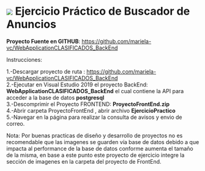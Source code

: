 ![](https://images.alphacoders.com/750/75023.jpg)
Ejercicio Práctico de Buscador de Anuncios
=======================
**Proyecto Fuente en GITHUB**: https://github.com/mariela-vc/WebApplicationCLASIFICADOS_BackEnd

Instrucciones:

1.-Descargar proyecto de ruta : https://github.com/mariela-vc/WebApplicationCLASIFICADOS_BackEnd <br>
2.-Ejecutar en Visual Estudio 2019 el proyecto BackEnd:  **WebApplicationCLASIFICADOS_BackEnd** el cual contiene la API para acceder a la base de datos **postgresql** <br>
3.-Descomprimir el Proyecto FRONTEND:  **ProyectoFrontEnd.zip** <br>
4.-Abrir carpeta ProyectoFrontEnd , abrir archivo **EjercicioPractico** <br>
5.-Navegar en la página para  realizar la consulta de avisos y envio de correo. <br>

Nota: Por buenas practicas de diseño y desarrollo de proyectos  no es recomendable que las imagenes se guarden vía base de datos debido a que impacta al performance de la base de datos conforme aumenta el tamaño de la misma, en base a este punto este proyecto de ejercicio integre la sección de imagenes en la carpeta del proyecto de FrontEnd.



